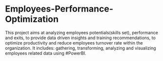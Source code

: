 # Employees-Performance-Optimization
This project aims at analyzing employees potentials(skills set), performance and exits, to provide data driven insights and training recommendations, to optimize productivity and reduce employees turnover rate within the organization. It includes: gathering, transforming, analyzing and visualizing employees related data using #PowerBI.
